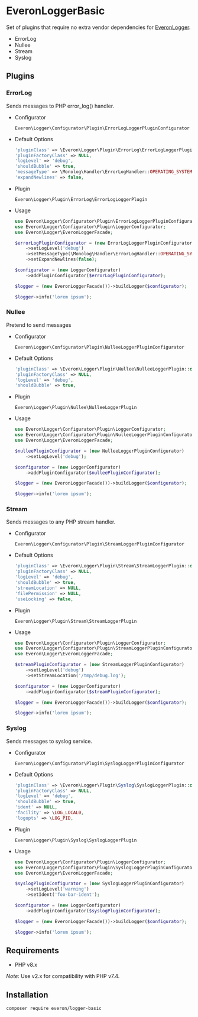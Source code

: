 # EveronLoggerBasic

Set of plugins that require no extra vendor dependencies for [EveronLogger](https://github.com/oliwierptak/everon-logger).

- ErrorLog
- Nullee
- Stream
- Syslog

## Plugins
 
### ErrorLog

Sends messages to PHP error_log() handler.
    
- Configurator

    `Everon\Logger\Configurator\Plugin\ErrorLogLoggerPluginConfigurator`
 
- Default Options

    ```php
    'pluginClass' => \Everon\Logger\Plugin\ErrorLog\ErrorLogLoggerPlugin::class,
    'pluginFactoryClass' => NULL,
    'logLevel' => 'debug',
    'shouldBubble' => true,
    'messageType' => \Monolog\Handler\ErrorLogHandler::OPERATING_SYSTEM,
    'expandNewlines' => false,
    ```
  
- Plugin

  `Everon\Logger\Plugin\ErrorLog\ErrorLogLoggerPlugin`
  
- Usage

    ```php
    use Everon\Logger\Configurator\Plugin\ErrorLogLoggerPluginConfigurator;
    use Everon\Logger\Configurator\Plugin\LoggerConfigurator;
    use Everon\Logger\EveronLoggerFacade;
  
    $errorLogPluginConfigurator = (new ErrorLogLoggerPluginConfigurator)
        ->setLogLevel('debug')
        ->setMessageType(\Monolog\Handler\ErrorLogHandler::OPERATING_SYSTEM)
        ->setExpandNewlines(false);
    
    $configurator = (new LoggerConfigurator)
        ->addPluginConfigurator($errorLogPluginConfigurator);
    
    $logger = (new EveronLoggerFacade())->buildLogger($configurator);
    
    $logger->info('lorem ipsum');
    ```  
  
### Nullee

Pretend to send messages
    
- Configurator

    `Everon\Logger\Configurator\Plugin\NulleeLoggerPluginConfigurator`
 
- Default Options

    ```php
    'pluginClass' => \Everon\Logger\Plugin\Nullee\NulleeLoggerPlugin::class,
    'pluginFactoryClass' => NULL,
    'logLevel' => 'debug',
    'shouldBubble' => true,
    ```
  
- Plugin

  `Everon\Logger\Plugin\Nullee\NulleeLoggerPlugin`
  
- Usage

    ```php
    use Everon\Logger\Configurator\Plugin\LoggerConfigurator;
    use Everon\Logger\Configurator\Plugin\NulleeLoggerPluginConfigurator;
    use Everon\Logger\EveronLoggerFacade;
  
    $nulleePluginConfigurator = (new NulleeLoggerPluginConfigurator)
        ->setLogLevel('debug');
    
    $configurator = (new LoggerConfigurator)
        ->addPluginConfigurator($nulleePluginConfigurator);
    
    $logger = (new EveronLoggerFacade())->buildLogger($configurator);
    
    $logger->info('lorem ipsum');
    ```    

### Stream

Sends messages to any PHP stream handler. 
    
- Configurator

    `Everon\Logger\Configurator\Plugin\StreamLoggerPluginConfigurator`
 
- Default Options

    ```php
    'pluginClass' => \Everon\Logger\Plugin\Stream\StreamLoggerPlugin::class,
    'pluginFactoryClass' => NULL,
    'logLevel' => 'debug',
    'shouldBubble' => true,
    'streamLocation' => NULL,
    'filePermission' => NULL,
    'useLocking' => false,
    ```
  
- Plugin

  `Everon\Logger\Plugin\Stream\StreamLoggerPlugin`
  
- Usage

    ```php
    use Everon\Logger\Configurator\Plugin\LoggerConfigurator;
    use Everon\Logger\Configurator\Plugin\StreamLoggerPluginConfigurator;
    use Everon\Logger\EveronLoggerFacade;
  
    $streamPluginConfigurator = (new StreamLoggerPluginConfigurator)
        ->setLogLevel('debug')
        ->setStreamLocation('/tmp/debug.log');
    
    $configurator = (new LoggerConfigurator)
        ->addPluginConfigurator($streamPluginConfigurator);
    
    $logger = (new EveronLoggerFacade())->buildLogger($configurator);
    
    $logger->info('lorem ipsum');
    ```    


### Syslog

Sends messages to syslog service.
    
- Configurator

    `Everon\Logger\Configurator\Plugin\SyslogLoggerPluginConfigurator`
 
- Default Options

    ```php
    'pluginClass' => \Everon\Logger\Plugin\Syslog\SyslogLoggerPlugin::class,
    'pluginFactoryClass' => NULL,
    'logLevel' => 'debug',
    'shouldBubble' => true,
    'ident' => NULL,
    'facility' => \LOG_LOCAL0,
    'logopts' => \LOG_PID,
    ```
  
- Plugin

  `Everon\Logger\Plugin\Syslog\SyslogLoggerPlugin`
  
- Usage

    ```php
    use Everon\Logger\Configurator\Plugin\LoggerConfigurator;
    use Everon\Logger\Configurator\Plugin\SyslogLoggerPluginConfigurator;
    use Everon\Logger\EveronLoggerFacade;
  
    $syslogPluginConfigurator = (new SyslogLoggerPluginConfigurator)
        ->setLogLevel('warning')
        ->setIdent('foo-bar-ident');
    
    $configurator = (new LoggerConfigurator)
        ->addPluginConfigurator($syslogPluginConfigurator);
    
    $logger = (new EveronLoggerFacade())->buildLogger($configurator);
    
    $logger->info('lorem ipsum');
    ```    

## Requirements

- PHP v8.x

_Note_: Use v2.x for compatibility with PHP v7.4.

## Installation

```
composer require everon/logger-basic
```
